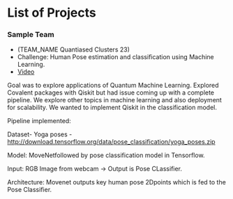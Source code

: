 # List of Projects

### Sample Team

- (TEAM_NAME Quantiased Clusters 23)
- Challenge: Human Pose estimation and classification using Machine Learning. 
- [Video](https://drive.google.com/file/d/11ABAN1wQbhWtDSYz0MNK5Ud2xrknbJNu/view?usp=share_link)

Goal was to explore applications of Quantum Machine Learning. Explored Covalent packages with Qiskit but had issue coming up with a complete pipeline. We explore other topics in machine learning and also deployment for scalability. We wanted to implement Qiskit in the classification model. 


Pipeline implemented: 

Dataset- Yoga poses - http://download.tensorflow.org/data/pose_classification/yoga_poses.zip

Model: MoveNetfollowed by pose classification model in Tensorflow. 

Input: RGB Image from webcam -> Output is Pose CLassifier.

Architecture: Movenet outputs key human pose 2Dpoints which is fed to the Pose Classifier. 

